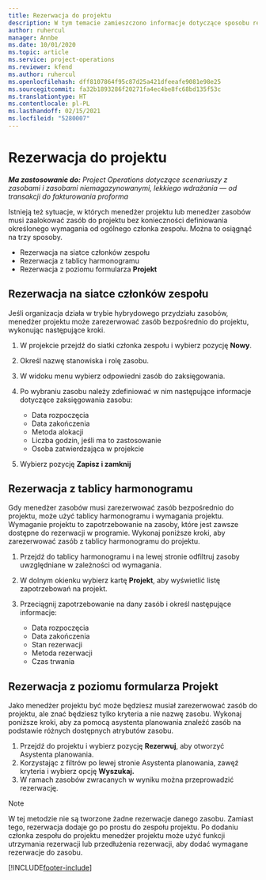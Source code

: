 ```yaml
---
title: Rezerwacja do projektu
description: W tym temacie zamieszczono informacje dotyczące sposobu rezerwowania zasobów do projektu.
author: ruhercul
manager: Annbe
ms.date: 10/01/2020
ms.topic: article
ms.service: project-operations
ms.reviewer: kfend
ms.author: ruhercul
ms.openlocfilehash: dff8107864f95c87d25a421dfeeafe9081e98e25
ms.sourcegitcommit: fa32b1893286f20271fa4ec4be8fc68bd135f53c
ms.translationtype: HT
ms.contentlocale: pl-PL
ms.lasthandoff: 02/15/2021
ms.locfileid: "5280007"
---
```

# <a name="book-to-a-project"></a>Rezerwacja do projektu

_**Ma zastosowanie do:** Project Operations dotyczące scenariuszy z zasobami i zasobami niemagazynowanymi, lekkiego wdrażania — od transakcji do fakturowania proforma_

Istnieją też sytuacje, w których menedżer projektu lub menedżer zasobów musi zaalokować zasób do projektu bez konieczności definiowania określonego wymagania od ogólnego członka zespołu. Można to osiągnąć na trzy sposoby.

- Rezerwacja na siatce członków zespołu
- Rezerwacja z tablicy harmonogramu
- Rezerwacja z poziomu formularza **Projekt**

## <a name="book-from-the-team-member-grid"></a>Rezerwacja na siatce członków zespołu

Jeśli organizacja działa w trybie hybrydowego przydziału zasobów, menedżer projektu może zarezerwować zasób bezpośrednio do projektu, wykonując następujące kroki.

1. W projekcie przejdź do siatki członka zespołu i wybierz pozycję **Nowy**.
2. Określ nazwę stanowiska i rolę zasobu.
3. W widoku menu wybierz odpowiedni zasób do zaksięgowania.
4. Po wybraniu zasobu należy zdefiniować w nim następujące informacje dotyczące zaksięgowania zasobu:

    - Data rozpoczęcia
    - Data zakończenia
    - Metoda alokacji
    - Liczba godzin, jeśli ma to zastosowanie
    - Osoba zatwierdzająca w projekcie

6. Wybierz pozycję **Zapisz i zamknij**

## <a name="book-from-the-schedule-board"></a>Rezerwacja z tablicy harmonogramu

Gdy menedżer zasobów musi zarezerwować zasób bezpośrednio do projektu, może użyć tablicy harmonogramu i wymagania projektu. Wymaganie projektu to zapotrzebowanie na zasoby, które jest zawsze dostępne do rezerwacji w programie. Wykonaj poniższe kroki, aby zarezerwować zasób z tablicy harmonogramu do projektu.

1. Przejdź do tablicy harmonogramu i na lewej stronie odfiltruj zasoby uwzględniane w zależności od wymagania.
2. W dolnym okienku wybierz kartę **Projekt**, aby wyświetlić listę zapotrzebowań na projekt.
3. Przeciągnij zapotrzebowanie na dany zasób i określ następujące informacje:

    - Data rozpoczęcia
    - Data zakończenia
    - Stan rezerwacji
    - Metoda rezerwacji
    - Czas trwania

## <a name="book-from-the-project-form"></a>Rezerwacja z poziomu formularza Projekt

Jako menedżer projektu być może będziesz musiał zarezerwować zasób do projektu, ale znać będziesz tylko kryteria a nie nazwę zasobu. Wykonaj poniższe kroki, aby za pomocą asystenta planowania znaleźć zasób na podstawie różnych dostępnych atrybutów zasobu. 

1. Przejdź do projektu i wybierz pozycję **Rezerwuj**, aby otworzyć Asystenta planowania.
2. Korzystając z filtrów po lewej stronie Asystenta planowania, zawęź kryteria i wybierz opcję **Wyszukaj.**
3. W ramach zasobów zwracanych w wyniku można przeprowadzić rezerwację.

> [!NOTE]
> W tej metodzie nie są tworzone żadne rezerwacje danego zasobu. Zamiast tego, rezerwacja dodaje go po prostu do zespołu projektu. Po dodaniu członka zespołu do projektu menedżer projektu może użyć funkcji utrzymania rezerwacji lub przedłużenia rezerwacji, aby dodać wymagane rezerwacje do zasobu.


[!INCLUDE[footer-include](../includes/footer-banner.md)]